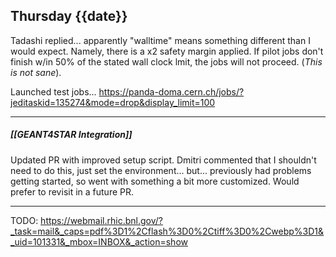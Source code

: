 ## Thursday {{date}}

Tadashi replied... apparently "walltime" means something different than I would expect.  Namely, there is a x2 safety margin applied.  If pilot jobs don't finish w/in 50% of the stated wall clock lmit, the jobs will not proceed.  (*This is not sane*).  

Launched test jobs...
https://panda-doma.cern.ch/jobs/?jeditaskid=135274&mode=drop&display_limit=100

------

##### [[GEANT4STAR Integration]]
Updated PR with improved setup script.  Dmitri commented that I shouldn't need to do this, just set the environment... but... previously had problems getting started, so went with something a bit more customized.  Would prefer to revisit in a future PR.

----

TODO:
https://webmail.rhic.bnl.gov/?_task=mail&_caps=pdf%3D1%2Cflash%3D0%2Ctiff%3D0%2Cwebp%3D1&_uid=101331&_mbox=INBOX&_action=show




